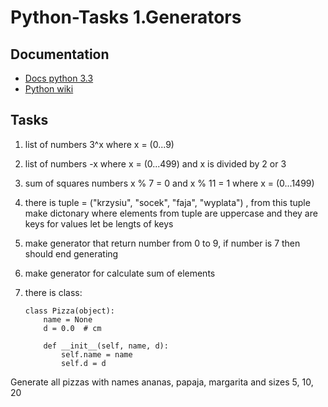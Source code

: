 Python-Tasks 1.Generators
============

Documentation
----

 * [Docs python 3.3]
 * [Python wiki]

Tasks
----

 1. list of numbers 3^x where x = (0...9)
 2. list of numbers -x where x = (0...499) and x is divided by 2 or 3
 3. sum of squares numbers x % 7 = 0 and x % 11 = 1 where x = (0...1499)
 4. there is tuple = ("krzysiu", "socek", "faja", "wyplata") , from this tuple make dictonary where elements from tuple are uppercase and they are keys for values let be lengts of keys
 5. make generator that return number from 0 to 9, if number is 7 then should end generating
 6. make generator for calculate sum of elements
 7. there is class:
 
        class Pizza(object):
            name = None
            d = 0.0  # cm

            def __init__(self, name, d):
                self.name = name
                self.d = d
Generate all pizzas with names ananas, papaja, margarita and sizes 5, 10, 20

[Docs python 3.3]:http://docs.python.org/3.3/tutorial/datastructures.html#list-comprehensions
[Python wiki]:https://wiki.python.org/moin/Generators

